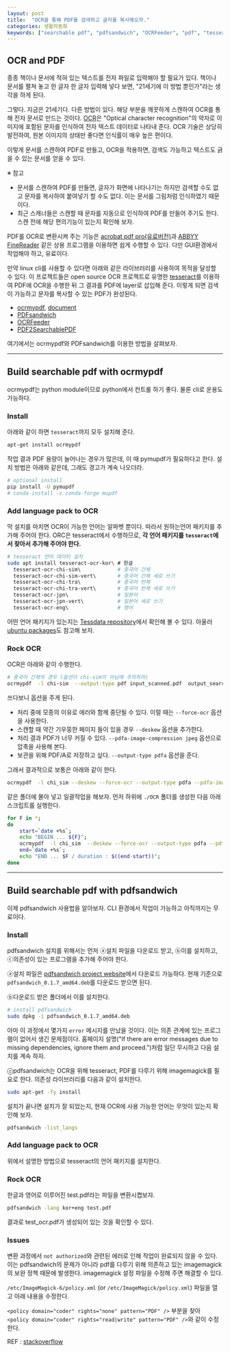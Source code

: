 ```yaml
---
layout: post
title:  "OCR을 통해 PDF를 검색하고 글자를 복사해오자."
categories: 생활자동화
keywords: ["searchable pdf", "pdfsandwich", "OCRFeeder", "pdf", "tesseract", "imagemagick", "bash"]
---
```



## OCR and PDF

종종 책이나 문서에 적혀 있는 텍스트를 전자 파일로 입력해야 할 필요가 있다. 책이나 문서를 펼쳐 놓고 한 글자 한 글자 입력해 넣다 보면, "21세기에 이 방법 뿐인가"라는 생각을 하게 된다.

그렇다. 지금은 21세기다. 다른 방법이 있다. 해당 부분을 깨끗하게 스캔하여 OCR를 통해 전자 문서로 만드는 것이다. [OCR](https://en.wikipedia.org/wiki/Optical_character_recognition)은 "Optical character recognition"의 약자로 이미지에 포함된 문자를 인식하여 전자 텍스트 데이터로 나타내 준다. OCR 기술은 상당히 발전하여, 원본 이미지의 상태만 좋다면 인식률이 매우 높은 편이다.

이렇게 문서를 스캔하여  PDF로 만들고, OCR을 적용하면, 검색도 가능하고 텍스트도 긁을 수 있는 문서를 얻을 수 있다.


※ 참고

* 문서를 스캔하여 PDF를 만들면, 글자가 화면에 나타나기는 하지만 검색할 수도 없고 문자를 복사하여 붙여넣기 할 수도 없다. 이는 문서를 그림처럼 인식하였기 때문이다.
* 최근 스캐너들은 스캔할 때 문자를 자동으로 인식하여 PDF를 만들어 주기도 한다. 스캔 전에 해당 편의기능이 있는지 확인해 보자.

PDF를 OCR로 변환시켜 주는 기능은 [acrobat pdf pro(유료버전)](https://acrobat.adobe.com/sea/en/acrobat/acrobat-pro.html)과 [ABBYY FineReader](https://www.abbyy.com/en-us/finereader/) 같은 상용 프로그램을 이용하면 쉽게 수행할 수 있다. 다만 GUI환경에서 작업해야 하고, 유료이다.

만약 linux cli를 사용할 수 있다면 아래와 같은 라이브러리를 사용하여 목적을 달성할 수 있다. 이 프로젝트들은 open source OCR 프로젝트로 유명한 [tesseract](https://github.com/tesseract-ocr/tesseract)를 이용하여 PDF에 OCR을 수행한 뒤 그 결과를 PDF에 layer로 삽입해 준다. 이렇게 되면 검색이 가능하고 문자를 복사할 수 있는 PDF가 완성된다. 

* [ocrmypdf](https://pypi.org/project/ocrmypdf/), [document](https://ocrmypdf.readthedocs.io/en/latest/)
* [PDFsandwich](http://www.tobias-elze.de/pdfsandwich/)
* [OCRFeeder](https://wiki.gnome.org/action/show/Apps/OCRFeeder?action=show&redirect=OCRFeeder)
* [PDF2SearchablePDF](https://github.com/ElectricRCAircraftGuy/PDF2SearchablePDF)

여기에서는 ocrmypdf와 PDFsandwich를 이용한 방법을 살펴보자. 

***

## Build searchable pdf with ocrmypdf

ocrmypdf는 python module이므로 python에서 컨트롤 하기 좋다. 물론 cli로 운용도 가능하다. 

### Install

아래와 같이 하면 `tesseract`까지 모두 설치해 준다.

```bash
apt-get install ocrmypdf
```

작업 결과 PDF 용량이 늘어나는 경우가 많은데, 이 때 pymupdf가 필요하다고 한다. 설치 방법은 아래와 같은데, 그래도 경고가 계속 나오더라.

```bash
# optional install
pip install -U pymupdf
# conda install -c conda-forge mupdf
```

### Add language pack to OCR

막 설치를 마치면 OCR이 가능한 언어는 알파벳 뿐이다. 따라서 원하는언어 패키지를 추가해 주어야 한다. ORC은 tesseract에서 수행하므로, __각 언어 패키지를 `tesseract`에서 찾아서 추가해 주어야 한다.__

```bash
# tesseract 언어 데이터 설치
sudo apt install tesseract-ocr-kor\ # 한글
  tesseract-ocr-chi-sim\            # 중국어 간체
  tesseract-ocr-chi-sim-vert\       # 중국어 간체 세로 쓰기
  tesseract-ocr-chi-tra\            # 중국어 번체
  tesseract-ocr-chi-tra-vert\       # 중국어 번체 세로 쓰기
  tesseract-ocr-jpn\                # 일본어
  tesseract-ocr-jpn-vert\           # 일본어 세로 쓰기
  tesseract-ocr-eng\                # 영어
```

어떤 언어 패키지가 있는지는 [Tessdata repository](https://github.com/tesseract-ocr/tessdata)에서 확인해 볼 수 있다. 아울러 [ubuntu packages](https://packages.ubuntu.com/bionic/tesseract-ocr-all)도 참고해 보자.

### Rock OCR

OCR은 아래와 같이 수행한다. 

```bash
# 중국어 간체의 경우 (옵션이 chi-sim이 아님에 주의하라)
ocrmypdf  -l chi-sim  --output-type pdf input_scanned.pdf  output_searchable.pdf 
```

쓰다보니 옵션을 주게 된다. 

* 처리 중에 모종의 이유로 에러와 함께 중단될 수 있다. 이럴 때는 `--force-ocr` 옵션을 사용한다. 
* 스캔할 때 약간 기우뚱한 페이지 들이 있을 경우 `--deskew` 옵션을 추가한다. 
* 처리 결과 PDF가 너무 커질 수 있다. `--pdfa-image-compression jpeg` 옵션으로 압축을 사용해 본다. 
* 보관을 위해 PDF/A로 저장하고 싶다. `--output-type pdfa` 옵션을 준다. 

그래서 결과적으로 보통은 아래와 같이 한다. 

```bash
ocrmypdf  -l chi_sim --deskew --force-ocr --output-type pdfa --pdfa-image-compression jpeg  MY_INPUT.pdf OCR_OUTPUT.pdf 
```

같은 폴더에 몰아 넣고 일괄작업을 해보자. 먼저 하위에 `./OCR` 폴더를 생성한 다음 아래 스크립트를 실행한다.

```bash
for F in *; 
do 
	start=`date +%s`;
	echo "BEGIN ... ${F}"; 
	ocrmypdf  -l chi_sim  --deskew --force-ocr --output-type pdfa --pdfa-image-compression jpeg  "${F}"  "OCR/${F}"; 
	end=`date +%s`;
	echo "END ... $F / duration : $((end-start))";
done 
```

***


## Build searchable pdf with pdfsandwich

이제 pdfsandwich 사용법을 알아보자. CLI 환경에서 작업이 가능하고 아직까지는 무료이다.

### Install

pdfsandwich 설치를 위해서는 먼저 ⓐ설치 파일을 다운로드 받고, ⓑ이를 설치하고, ⓒ의존성이 있는 프로그램을 추가해 주어야 한다.

ⓐ설치 파일은 [pdfsandwich project website](http://sourceforge.net/projects/pdfsandwich/files/)에서 다운로드 가능하다. 현재 기준으로 `pdfsandwich_0.1.7_amd64.deb`를 다운로드 받으면 된다.

ⓑ다운로드 받은 폴더에서 이를 설치한다.

```bash
# install pdfsandwich
sudo dpkg -i pdfsandwich_0.1.7_amd64.deb  
```

아마 이 과정에서 몇가지 `error` 메시지를 만났을 것이다. 이는 의존 관계에 있는 프로그램이 없어서 생긴 문제점이다. 홈페이지 설명("If there are error messages due to missing dependencies, ignore them and proceed.")처럼 일단 무시하고 다음 설치를 계속 하자.

ⓒpdfsandwich는 OCR을 위해 tesseract, PDF를 다루기 위해 imagemagick를 필요로 한다. 의존성 라이브러리를 다음과 같이 설치한다.

```bash
sudo apt-get -fy install
```

설치가 끝나면 설치가 잘 되었는지, 현재 OCR에 사용 가능한 언어는 무엇이 있는지 확인해 보자.

```bash
pdfsandwich -list_langs
```

### Add language pack to OCR

위에서 설명한 방법으로 tesseract의 언어 패키지를 설치한다. 


### Rock OCR

한글과 영어로 이루어진 test.pdf라는 파일을 변환시켭보자.

```bash
pdfsandwich -lang kor+eng test.pdf
```

결과로 test_ocr.pdf가 생성되어 있는 것을 확인할 수 있다.


### Issues

변환 과정에서 `not authorized`와 관련된 에러로 인해 작업이 완료되지 않을 수 있다. 이는 pdfsandwich의 문제가 아니라 pdf를 다루기 위해 의존하고 있는 imagemagick의 보완 정책 때문에 발생한다.  imagemagick 설정 파일을 수정해 주면 해결할 수 있다.

`/etc/ImageMagick-6/policy.xml` (or `/etc/ImageMagick/policy.xml`) 파일을 열고 아래 내용을 수정한다.

`<policy domain="coder" rights="none" pattern="PDF" />` 부분을 찾아 `<policy domain="coder" rights="read|write" pattern="PDF" />`와 같이 수정한다.

REF : [stackoverflow](https://stackoverflow.com/questions/42928765/convertnot-authorized-aaaa-error-constitute-c-readimage-453)
